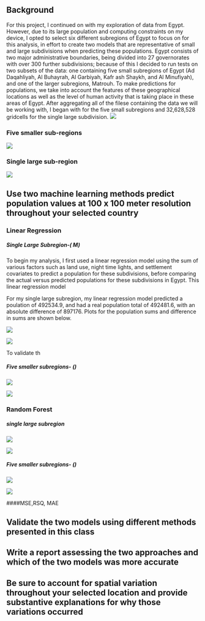 ## Background

For this project, I continued on with my exploration of data from Egypt. However, due to its large population and computing constraints on my device, I opted to select six different subregions of Egypt to focus on for this analysis, in effort to create two models that are representative of small and large subdivisions when predicting these populations. Egypt consists of two major administrative boundaries, being divided into 27 governorates with over 300 further subdivisions; because of this I decided to run tests on two subsets of the data: one containing five small subregions of Egypt (Ad Daqahliyah, Al Buhayrah, Al Garbiyah, Kafr ash Shaykh, and Al Minufiyah), and one of the larger subregions, Matrouh. To make predictions for populations, we take into account the features of these geographical locations as well as the level of human activity that is taking place in these areas of Egypt. After aggregating all of the filese containing the data we will be working with, I began with      for the five small subregions and 32,628,528 gridcells for the single large subdivision. 
![](egypt_full1.png)


### Five smaller sub-regions
![](egypt_highlight.png)


### Single large sub-region

![](eg_highlight.png)


## Use two machine learning methods predict population values at 100 x 100 meter resolution throughout your selected country

### Linear Regression


##### Single Large Subregion-( M)

To begin my analysis, I first used a linear regression model using the sum of various factors such as land use, night time lights, and settlement covariates to predict a population for these subdivisions, before comparing the actual versus predicted populations for these subdivisions in Egypt. This linear regression model 


For my single large subregion, my linear regression model predicted a poulation of 492534.9, and had a real population total of 492481.6, with an absolute difference of 897176. Plots for the population sums and difference in sums are shown below.

![](popsum_biglr1.png)

![](lr_big1.png)


To validate th


##### Five smaller subregions- ()

![](popsum_small1.png)

![](lr_pred.png)





### Random Forest


##### single large subregion
![](vip_big.png)

![](popsum_bigrf.png)


##### Five smaller subregions- ()


![](vip_mod.png)

![](popsum_small2.png)



####MSE,RSQ, MAE

## Validate the two models using different methods presented in this class
## Write a report assessing the two approaches and which of the two models was more accurate
## Be sure to account for spatial variation throughout your selected location and provide substantive explanations for why those variations occurred
